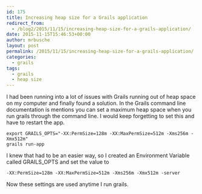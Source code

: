 ```yaml
---
id: 175
title: Increasing heap size for a Grails application
redirect_from:
  - /blog2/2015/11/15/increasing-heap-size-for-a-grails-application/
date: 2015-11-15T15:46:53+00:00
author: mrbusche
layout: post
permalink: /2015/11/15/increasing-heap-size-for-a-grails-application/
categories:
  - grails
tags:
  - grails
  - heap size
---
```


I had been running into a lot of issues with Grails running out of heap space on my computer and finally found a solution. In the Grails command line documentation is mentions you can set a maximum heap space when you run grails through the command line. I would keep forgetting to set this and have to restart the app.

    export GRAILS_OPTS="-XX:PermSize=128m -XX:MaxPermSize=512m -Xms256m -Xmx512m"
    grails run-app

I knew that had to be an easier way, so I created an Environment Variable called GRAILS_OPTS and set the value to

`-XX:PermSize=128m -XX:MaxPermSize=512m -Xms256m -Xmx512m -server`

Now these settings are used anytime I run grails.
